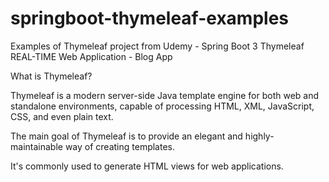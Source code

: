 # springboot-thymeleaf-examples
Examples of Thymeleaf project from Udemy -  Spring Boot 3 Thymeleaf REAL-TIME Web Application - Blog App

What is Thymeleaf?

Thymeleaf is a modern server-side Java template engine for both web and standalone environments, capable of processing HTML, XML, JavaScript, CSS, and even plain text.

The main goal of Thymeleaf is to provide an elegant and highly-maintainable way of creating templates.

It's commonly used to generate HTML views for web applications.
